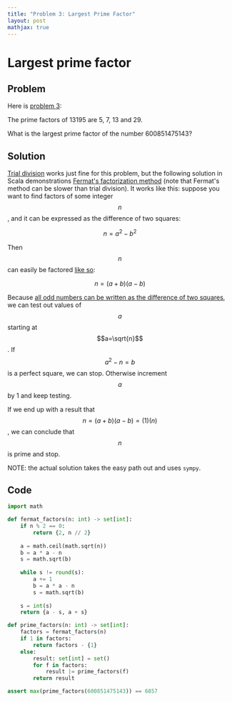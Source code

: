 ```yaml
---
title: "Problem 3: Largest Prime Factor"
layout: post
mathjax: true
---
```


# Largest prime factor

## Problem

Here is [problem 3](https://projecteuler.net/problem=3):

The prime factors of 13195 are 5, 7, 13 and 29.

What is the largest prime factor of the number 600851475143?

## Solution

[Trial division](https://en.wikipedia.org/wiki/Trial_division) works just fine for this problem, but the following solution in Scala demonstrations [Fermat's factorization method](https://en.wikipedia.org/wiki/Fermat%27s_factorization_method) (note that Fermat's method can be slower than trial division).  It works like this: suppose you want to find factors of some integer $$n$$, and it can be expressed as the difference of two squares:

$$n=a^2-b^2$$

Then $$n$$ can easily be factored [like so](https://en.wikipedia.org/wiki/Difference_of_two_squares):

$$n=(a+b)(a-b)$$

Because [all odd numbers can be written as the difference of two squares](https://math.stackexchange.com/questions/263101/prove-every-odd-integer-is-the-difference-of-two-squares), we can test out values of $$a$$ starting at $$a=\sqrt{n}$$.  If $$a^2-n=b$$ is a perfect square, we can stop.  Otherwise increment $$a$$ by 1 and keep testing.

If we end up with a result that $$n=(a+b)(a-b)=(1)(n)$$, we can conclude that $$n$$ is prime and stop.

NOTE: the actual solution takes the easy path out and uses `sympy`.

## Code

```python
import math

def fermat_factors(n: int) -> set[int]:
    if n % 2 == 0:
        return {2, n // 2}
    
    a = math.ceil(math.sqrt(n))
    b = a * a - n
    s = math.sqrt(b)
    
    while s != round(s):
        a += 1
        b = a * a - n
        s = math.sqrt(b)
    
    s = int(s)
    return {a - s, a + s}

def prime_factors(n: int) -> set[int]:
    factors = fermat_factors(n)
    if 1 in factors:
        return factors - {1}
    else:
        result: set[int] = set()
        for f in factors:
            result |= prime_factors(f)
        return result

assert max(prime_factors(600851475143)) == 6857
```
